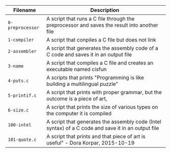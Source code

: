 | Filename | Description |
| ------- | ----------- |
| `0-preprocessor` | A script that runs a C file through the preprocessor and saves the result into another file |
| `1-compiler` | A script that conpiles a C file but does not link |
| `2-assembler` | A script that generates the assembly code of a C code and saves it in an output file |
| `3-name` | A script that compiles a C file and creates an executable named cisfun |
| `4-puts.c` | A scripts that prints "Programming is like building a multilingual puzzle" |
| `5-printif.c` | A script that prints with proper grammar, but the outcome is a piece of art, |
| `6-size.c` | A script that prints the size of various types on the computer it is compiled |
| `100-intel` | A script that generates the assembly code (Intel syntax) of a C code and save it in an output file |
| `101-quote.c` | A script that prints and that piece of art is useful" - Dora Korpar, 2015-10-19 |
